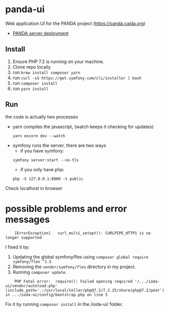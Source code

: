 # panda-ui
Web application UI for the PANDA project (https://panda.caida.org)
- [PANDA server deployment](http://github.com/CAIDA/panda-deploy)


## Install
1. Ensure PHP 7.2 is running on your machine.
2. Clone repo locally 
3. run `brew install composer yarn`
4. run `curl -sS https://get.symfony.com/cli/installer | bash`
5. run `composer install`
6. run `yarn install`

## Run 
the code is actually two processes
- yarn compiles the javascript, (watch keeps it checking for updates)
    ~~~
    yarn encore dev --watch
    ~~~
- symfony runs the server, there are two ways
    - if you have symfony: 
    ~~~
    symfony server:start --no-tls
    ~~~
    - if you only have php:
    ~~~
    php -S 127.0.0.1:8000 -t public
    ~~~

Check localhost in browser

# possible problems and error messages
~~~
    [ErrorException]   curl_multi_setopt(): CURLPIPE_HTTP1 is no longer supported
~~~

I fixed it by:
1. Updating the global symfony/flex using `composer global require symfony/flex ^1.5` 
2. Removing the `vendor/symfony/flex` directory in my project.
3. Running `composer update`.

~~~
    PHP Fatal error:  require(): Failed opening required '/.../ioda-ui/vendor/autoload.php' (include_path='.:/usr/local/Cellar/php@7.2/7.2.25/share/php@7.2/pear') in .../ioda-ui/config/bootstrap.php on line 5
~~~

Fix it by running `composer install` in the /ioda-ui/ folder.
